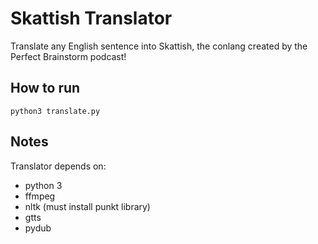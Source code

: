 # Skattish Translator

Translate any English sentence into Skattish, the conlang created by the Perfect Brainstorm podcast!

## How to run

`python3 translate.py`

## Notes

Translator depends on:

* python 3
* ffmpeg
* nltk (must install punkt library)
* gtts
* pydub
